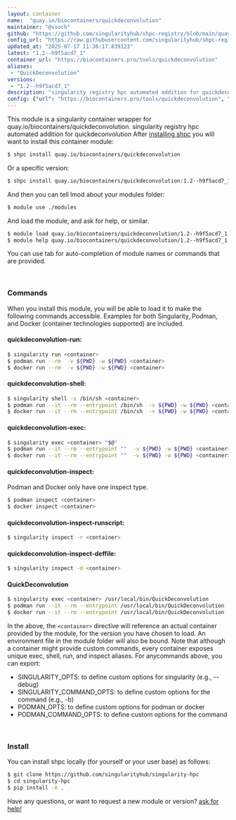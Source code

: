 ```yaml
---
layout: container
name:  "quay.io/biocontainers/quickdeconvolution"
maintainer: "@vsoch"
github: "https://github.com/singularityhub/shpc-registry/blob/main/quay.io/biocontainers/quickdeconvolution/container.yaml"
config_url: "https://raw.githubusercontent.com/singularityhub/shpc-registry/main/quay.io/biocontainers/quickdeconvolution/container.yaml"
updated_at: "2025-07-17 11:36:17.839123"
latest: "1.2--h9f5acd7_1"
container_url: "https://biocontainers.pro/tools/quickdeconvolution"
aliases:
 - "QuickDeconvolution"
versions:
 - "1.2--h9f5acd7_1"
description: "singularity registry hpc automated addition for quickdeconvolution"
config: {"url": "https://biocontainers.pro/tools/quickdeconvolution", "maintainer": "@vsoch", "description": "singularity registry hpc automated addition for quickdeconvolution", "latest": {"1.2--h9f5acd7_1": "sha256:7c6112a9889f9d25d53a6abb2b50efab95ae71eee7c8979c2a03a9301be9374f"}, "tags": {"1.2--h9f5acd7_1": "sha256:7c6112a9889f9d25d53a6abb2b50efab95ae71eee7c8979c2a03a9301be9374f"}, "docker": "quay.io/biocontainers/quickdeconvolution", "aliases": {"QuickDeconvolution": "/usr/local/bin/QuickDeconvolution"}}
---
```


This module is a singularity container wrapper for quay.io/biocontainers/quickdeconvolution.
singularity registry hpc automated addition for quickdeconvolution
After [installing shpc](#install) you will want to install this container module:


```bash
$ shpc install quay.io/biocontainers/quickdeconvolution
```

Or a specific version:

```bash
$ shpc install quay.io/biocontainers/quickdeconvolution:1.2--h9f5acd7_1
```

And then you can tell lmod about your modules folder:

```bash
$ module use ./modules
```

And load the module, and ask for help, or similar.

```bash
$ module load quay.io/biocontainers/quickdeconvolution/1.2--h9f5acd7_1
$ module help quay.io/biocontainers/quickdeconvolution/1.2--h9f5acd7_1
```

You can use tab for auto-completion of module names or commands that are provided.

<br>

### Commands

When you install this module, you will be able to load it to make the following commands accessible.
Examples for both Singularity, Podman, and Docker (container technologies supported) are included.

#### quickdeconvolution-run:

```bash
$ singularity run <container>
$ podman run --rm  -v ${PWD} -w ${PWD} <container>
$ docker run --rm  -v ${PWD} -w ${PWD} <container>
```

#### quickdeconvolution-shell:

```bash
$ singularity shell -s /bin/sh <container>
$ podman run --it --rm --entrypoint /bin/sh  -v ${PWD} -w ${PWD} <container>
$ docker run --it --rm --entrypoint /bin/sh  -v ${PWD} -w ${PWD} <container>
```

#### quickdeconvolution-exec:

```bash
$ singularity exec <container> "$@"
$ podman run --it --rm --entrypoint ""  -v ${PWD} -w ${PWD} <container> "$@"
$ docker run --it --rm --entrypoint ""  -v ${PWD} -w ${PWD} <container> "$@"
```

#### quickdeconvolution-inspect:

Podman and Docker only have one inspect type.

```bash
$ podman inspect <container>
$ docker inspect <container>
```

#### quickdeconvolution-inspect-runscript:

```bash
$ singularity inspect -r <container>
```

#### quickdeconvolution-inspect-deffile:

```bash
$ singularity inspect -d <container>
```


#### QuickDeconvolution

```bash
$ singularity exec <container> /usr/local/bin/QuickDeconvolution
$ podman run --it --rm --entrypoint /usr/local/bin/QuickDeconvolution   -v ${PWD} -w ${PWD} <container> -c " $@"
$ docker run --it --rm --entrypoint /usr/local/bin/QuickDeconvolution   -v ${PWD} -w ${PWD} <container> -c " $@"
```



In the above, the `<container>` directive will reference an actual container provided
by the module, for the version you have chosen to load. An environment file in the
module folder will also be bound. Note that although a container
might provide custom commands, every container exposes unique exec, shell, run, and
inspect aliases. For anycommands above, you can export:

 - SINGULARITY_OPTS: to define custom options for singularity (e.g., --debug)
 - SINGULARITY_COMMAND_OPTS: to define custom options for the command (e.g., -b)
 - PODMAN_OPTS: to define custom options for podman or docker
 - PODMAN_COMMAND_OPTS: to define custom options for the command

<br>

### Install

You can install shpc locally (for yourself or your user base) as follows:

```bash
$ git clone https://github.com/singularityhub/singularity-hpc
$ cd singularity-hpc
$ pip install -e .
```

Have any questions, or want to request a new module or version? [ask for help!](https://github.com/singularityhub/singularity-hpc/issues)